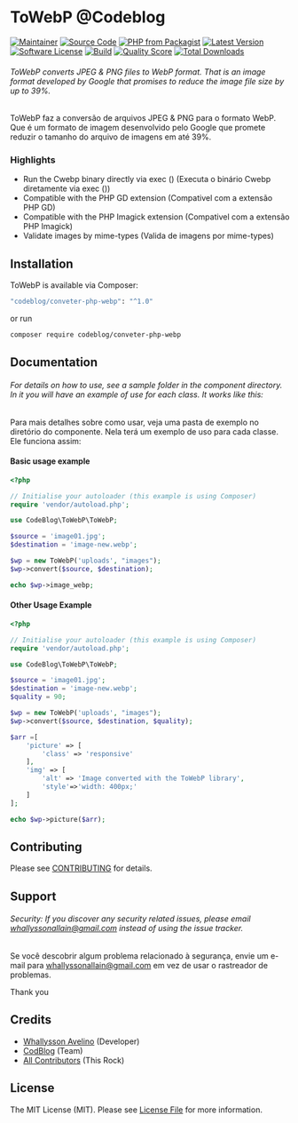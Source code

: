 # ToWebP @Codeblog 

[![Maintainer](http://img.shields.io/badge/maintainer-@whallysson-blue.svg?style=flat-square)](https://twitter.com/whallysson)
[![Source Code](http://img.shields.io/badge/source-codeblog/conveter-php-webp-blue.svg?style=flat-square)](https://github.com/whallysson/conveter-php-webp)
[![PHP from Packagist](https://img.shields.io/packagist/php-v/codeblog/conveter-php-webp.svg?style=flat-square)](https://packagist.org/packages/codeblog/conveter-php-webp)
[![Latest Version](https://img.shields.io/github/release/whallysson/conveter-php-webp.svg?style=flat-square)](https://github.com/whallysson/conveter-php-webp/releases)
[![Software License](https://img.shields.io/badge/license-MIT-brightgreen.svg?style=flat-square)](LICENSE)
[![Build](https://img.shields.io/scrutinizer/build/g/whallysson/conveter-php-webp.svg?style=flat-square)](https://scrutinizer-ci.com/g/whallysson/conveter-php-webp)
[![Quality Score](https://img.shields.io/scrutinizer/g/whallysson/conveter-php-webp.svg?style=flat-square)](https://scrutinizer-ci.com/g/whallysson/conveter-php-webp)
[![Total Downloads](https://img.shields.io/packagist/dt/codeblog/conveter-php-webp.svg?style=flat-square)](https://packagist.org/packages/codeblog/conveter-php-webp)

###### ToWebP converts JPEG & PNG files to WebP format. That is an image format developed by Google that promises to reduce the image file size by up to 39%.

ToWebP faz a conversão de arquivos JPEG & PNG para o formato WebP. Que é um formato de imagem desenvolvido pelo Google que promete reduzir o tamanho do arquivo de imagens em até 39%.


### Highlights

- Run the Cwebp binary directly via exec () (Executa o binário Cwebp diretamente via exec ())
- Compatible with the PHP GD extension (Compativel com a extensão PHP GD)
- Compatible with the PHP Imagick extension (Compativel com a extensão PHP Imagick)
- Validate images by mime-types (Valida de imagens por mime-types)

## Installation

ToWebP is available via Composer:

```bash
"codeblog/conveter-php-webp": "^1.0"
```

or run

```bash
composer require codeblog/conveter-php-webp
```

## Documentation

###### For details on how to use, see a sample folder in the component directory. In it you will have an example of use for each class. It works like this:

Para mais detalhes sobre como usar, veja uma pasta de exemplo no diretório do componente. Nela terá um exemplo de uso para cada classe. Ele funciona assim:

#### Basic usage example

```php
<?php

// Initialise your autoloader (this example is using Composer)
require 'vendor/autoload.php';

use CodeBlog\ToWebP\ToWebP;

$source = 'image01.jpg';
$destination = 'image-new.webp';

$wp = new ToWebP('uploads', "images");
$wp->convert($source, $destination);

echo $wp->image_webp;
```

#### Other Usage Example

```php
<?php

// Initialise your autoloader (this example is using Composer)
require 'vendor/autoload.php';

use CodeBlog\ToWebP\ToWebP;

$source = 'image01.jpg';
$destination = 'image-new.webp';
$quality = 90;

$wp = new ToWebP('uploads', "images");
$wp->convert($source, $destination, $quality);

$arr =[
    'picture' => [
        'class' => 'responsive'
    ],
    'img' => [
        'alt' => 'Image converted with the ToWebP library',
        'style'=>'width: 400px;'
    ]
];

echo $wp->picture($arr);
```

## Contributing

Please see [CONTRIBUTING](https://github.com/whallysson/conveter-php-webp/blob/master/CONTRIBUTING.md) for details.

## Support

###### Security: If you discover any security related issues, please email whallyssonallain@gmail.com instead of using the issue tracker.

Se você descobrir algum problema relacionado à segurança, envie um e-mail para whallyssonallain@gmail.com em vez de usar o rastreador de problemas.

Thank you

## Credits

- [Whallysson Avelino](https://github.com/whallysson) (Developer)
- [CodBlog](https://github.com/whallysson) (Team)
- [All Contributors](https://github.com/whallysson/conveter-php-webp/contributors) (This Rock)

## License

The MIT License (MIT). Please see [License File](https://github.com/whallysson/conveter-php-webp/blob/master/LICENSE) for more information.